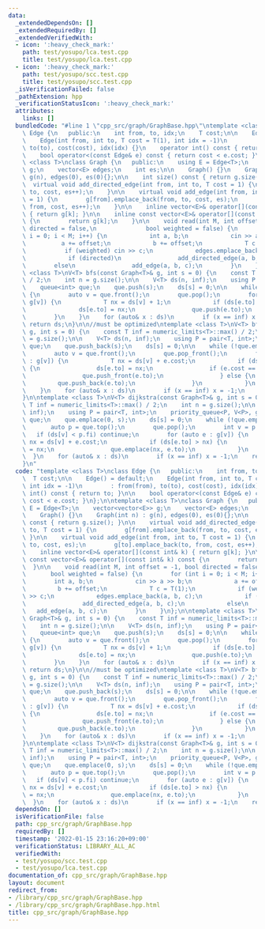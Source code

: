 ```yaml
---
data:
  _extendedDependsOn: []
  _extendedRequiredBy: []
  _extendedVerifiedWith:
  - icon: ':heavy_check_mark:'
    path: test/yosupo/lca.test.cpp
    title: test/yosupo/lca.test.cpp
  - icon: ':heavy_check_mark:'
    path: test/yosupo/scc.test.cpp
    title: test/yosupo/scc.test.cpp
  _isVerificationFailed: false
  _pathExtension: hpp
  _verificationStatusIcon: ':heavy_check_mark:'
  attributes:
    links: []
  bundledCode: "#line 1 \"cpp_src/graph/GraphBase.hpp\"\ntemplate <class T>\nclass\
    \ Edge {\n   public:\n    int from, to, idx;\n    T cost;\n\n    Edge() = default;\n\
    \    Edge(int from, int to, T cost = T(1), int idx = -1)\n        : from(from),\
    \ to(to), cost(cost), idx(idx) {}\n    operator int() const { return to; }\n\n\
    \    bool operator<(const Edge& e) const { return cost < e.cost; }\n};\n\ntemplate\
    \ <class T>\nclass Graph {\n   public:\n    using E = Edge<T>;\n    vector<vector<E>>\
    \ g;\n    vector<E> edges;\n    int es;\n\n    Graph() {}\n    Graph(int n) :\
    \ g(n), edges(0), es(0){};\n\n    int size() const { return g.size(); }\n\n  \
    \  virtual void add_directed_edge(int from, int to, T cost = 1) {\n        g[from].emplace_back(from,\
    \ to, cost, es++);\n    }\n\n    virtual void add_edge(int from, int to, T cost\
    \ = 1) {\n        g[from].emplace_back(from, to, cost, es);\n        g[to].emplace_back(to,\
    \ from, cost, es++);\n    }\n\n    inline vector<E>& operator[](const int& k)\
    \ { return g[k]; }\n\n    inline const vector<E>& operator[](const int& k) const\
    \ {\n        return g[k];\n    }\n\n    void read(int M, int offset = -1, bool\
    \ directed = false,\n              bool weighted = false) {\n        for (int\
    \ i = 0; i < M; i++) {\n            int a, b;\n            cin >> a >> b;\n  \
    \          a += offset;\n            b += offset;\n            T c = T(1);\n \
    \           if (weighted) cin >> c;\n            edges.emplace_back(a, b, c);\n\
    \            if (directed)\n                add_directed_edge(a, b, c);\n    \
    \        else\n                add_edge(a, b, c);\n        }\n    }\n};\n\ntemplate\
    \ <class T>\nV<T> bfs(const Graph<T>& g, int s = 0) {\n    const T inf = numeric_limits<T>::max()\
    \ / 2;\n    int n = g.size();\n\n    V<T> ds(n, inf);\n    using P = pair<T, int>;\n\
    \    queue<int> que;\n    que.push(s);\n    ds[s] = 0;\n\n    while (!que.empty())\
    \ {\n        auto v = que.front();\n        que.pop();\n        for (auto e :\
    \ g[v]) {\n            T nx = ds[v] + 1;\n            if (ds[e.to] > nx) {\n \
    \               ds[e.to] = nx;\n                que.push(e.to);\n            }\n\
    \        }\n    }\n    for (auto& x : ds)\n        if (x == inf) x = -1;\n   \
    \ return ds;\n}\n\n//must be optimized\ntemplate <class T>\nV<T> bfs01(const Graph<T>&\
    \ g, int s = 0) {\n    const T inf = numeric_limits<T>::max() / 2;\n    int n\
    \ = g.size();\n\n    V<T> ds(n, inf);\n    using P = pair<T, int>;\n    deque<int>\
    \ que;\n    que.push_back(s);\n    ds[s] = 0;\n\n    while (!que.empty()) {\n\
    \        auto v = que.front();\n        que.pop_front();\n        for (auto e\
    \ : g[v]) {\n            T nx = ds[v] + e.cost;\n            if (ds[e.to] > nx)\
    \ {\n                ds[e.to] = nx;\n                if (e.cost == 0) {\n    \
    \                que.push_front(e.to);\n                } else {\n           \
    \         que.push_back(e.to);\n                }\n            }\n        }\n\
    \    }\n    for (auto& x : ds)\n        if (x == inf) x = -1;\n    return ds;\n\
    }\n\ntemplate <class T>\nV<T> dijkstra(const Graph<T>& g, int s = 0) {\n    const\
    \ T inf = numeric_limits<T>::max() / 2;\n    int n = g.size();\n\n    V<T> ds(n,\
    \ inf);\n    using P = pair<T, int>;\n    priority_queue<P, V<P>, greater<P>>\
    \ que;\n    que.emplace(0, s);\n    ds[s] = 0;\n    while (!que.empty()) {\n \
    \       auto p = que.top();\n        que.pop();\n        int v = p.se;\n     \
    \   if (ds[v] < p.fi) continue;\n        for (auto e : g[v]) {\n            T\
    \ nx = ds[v] + e.cost;\n            if (ds[e.to] > nx) {\n                ds[e.to]\
    \ = nx;\n                que.emplace(nx, e.to);\n            }\n        }\n  \
    \  }\n    for (auto& x : ds)\n        if (x == inf) x = -1;\n    return ds;\n\
    }\n"
  code: "template <class T>\nclass Edge {\n   public:\n    int from, to, idx;\n  \
    \  T cost;\n\n    Edge() = default;\n    Edge(int from, int to, T cost = T(1),\
    \ int idx = -1)\n        : from(from), to(to), cost(cost), idx(idx) {}\n    operator\
    \ int() const { return to; }\n\n    bool operator<(const Edge& e) const { return\
    \ cost < e.cost; }\n};\n\ntemplate <class T>\nclass Graph {\n   public:\n    using\
    \ E = Edge<T>;\n    vector<vector<E>> g;\n    vector<E> edges;\n    int es;\n\n\
    \    Graph() {}\n    Graph(int n) : g(n), edges(0), es(0){};\n\n    int size()\
    \ const { return g.size(); }\n\n    virtual void add_directed_edge(int from, int\
    \ to, T cost = 1) {\n        g[from].emplace_back(from, to, cost, es++);\n   \
    \ }\n\n    virtual void add_edge(int from, int to, T cost = 1) {\n        g[from].emplace_back(from,\
    \ to, cost, es);\n        g[to].emplace_back(to, from, cost, es++);\n    }\n\n\
    \    inline vector<E>& operator[](const int& k) { return g[k]; }\n\n    inline\
    \ const vector<E>& operator[](const int& k) const {\n        return g[k];\n  \
    \  }\n\n    void read(int M, int offset = -1, bool directed = false,\n       \
    \       bool weighted = false) {\n        for (int i = 0; i < M; i++) {\n    \
    \        int a, b;\n            cin >> a >> b;\n            a += offset;\n   \
    \         b += offset;\n            T c = T(1);\n            if (weighted) cin\
    \ >> c;\n            edges.emplace_back(a, b, c);\n            if (directed)\n\
    \                add_directed_edge(a, b, c);\n            else\n             \
    \   add_edge(a, b, c);\n        }\n    }\n};\n\ntemplate <class T>\nV<T> bfs(const\
    \ Graph<T>& g, int s = 0) {\n    const T inf = numeric_limits<T>::max() / 2;\n\
    \    int n = g.size();\n\n    V<T> ds(n, inf);\n    using P = pair<T, int>;\n\
    \    queue<int> que;\n    que.push(s);\n    ds[s] = 0;\n\n    while (!que.empty())\
    \ {\n        auto v = que.front();\n        que.pop();\n        for (auto e :\
    \ g[v]) {\n            T nx = ds[v] + 1;\n            if (ds[e.to] > nx) {\n \
    \               ds[e.to] = nx;\n                que.push(e.to);\n            }\n\
    \        }\n    }\n    for (auto& x : ds)\n        if (x == inf) x = -1;\n   \
    \ return ds;\n}\n\n//must be optimized\ntemplate <class T>\nV<T> bfs01(const Graph<T>&\
    \ g, int s = 0) {\n    const T inf = numeric_limits<T>::max() / 2;\n    int n\
    \ = g.size();\n\n    V<T> ds(n, inf);\n    using P = pair<T, int>;\n    deque<int>\
    \ que;\n    que.push_back(s);\n    ds[s] = 0;\n\n    while (!que.empty()) {\n\
    \        auto v = que.front();\n        que.pop_front();\n        for (auto e\
    \ : g[v]) {\n            T nx = ds[v] + e.cost;\n            if (ds[e.to] > nx)\
    \ {\n                ds[e.to] = nx;\n                if (e.cost == 0) {\n    \
    \                que.push_front(e.to);\n                } else {\n           \
    \         que.push_back(e.to);\n                }\n            }\n        }\n\
    \    }\n    for (auto& x : ds)\n        if (x == inf) x = -1;\n    return ds;\n\
    }\n\ntemplate <class T>\nV<T> dijkstra(const Graph<T>& g, int s = 0) {\n    const\
    \ T inf = numeric_limits<T>::max() / 2;\n    int n = g.size();\n\n    V<T> ds(n,\
    \ inf);\n    using P = pair<T, int>;\n    priority_queue<P, V<P>, greater<P>>\
    \ que;\n    que.emplace(0, s);\n    ds[s] = 0;\n    while (!que.empty()) {\n \
    \       auto p = que.top();\n        que.pop();\n        int v = p.se;\n     \
    \   if (ds[v] < p.fi) continue;\n        for (auto e : g[v]) {\n            T\
    \ nx = ds[v] + e.cost;\n            if (ds[e.to] > nx) {\n                ds[e.to]\
    \ = nx;\n                que.emplace(nx, e.to);\n            }\n        }\n  \
    \  }\n    for (auto& x : ds)\n        if (x == inf) x = -1;\n    return ds;\n}"
  dependsOn: []
  isVerificationFile: false
  path: cpp_src/graph/GraphBase.hpp
  requiredBy: []
  timestamp: '2022-01-15 23:16:20+09:00'
  verificationStatus: LIBRARY_ALL_AC
  verifiedWith:
  - test/yosupo/scc.test.cpp
  - test/yosupo/lca.test.cpp
documentation_of: cpp_src/graph/GraphBase.hpp
layout: document
redirect_from:
- /library/cpp_src/graph/GraphBase.hpp
- /library/cpp_src/graph/GraphBase.hpp.html
title: cpp_src/graph/GraphBase.hpp
---
```

